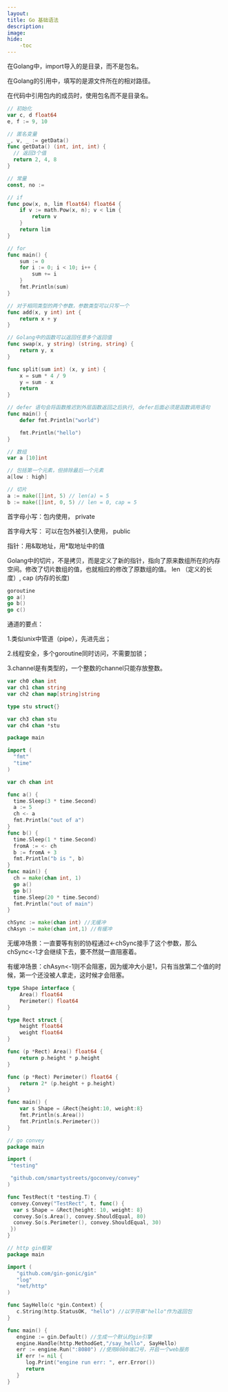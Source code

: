 ```yaml
---
layout: 
title: Go 基础语法
description: 
image: 
hide:
    -toc
---
```


在Golang中，import导入的是目录，而不是包名。

在Golang的引用中，填写的是源文件所在的相对路径。

在代码中引用包内的成员时，使用包名而不是目录名。

```go
// 初始化
var c, d float64
e, f := 9, 10

// 匿名变量
_, v, _ := getData()
func getData() (int, int, int) {
  // 返回3个值
  return 2, 4, 8
}

// 常量
const, no :=

// if
func pow(x, n, lim float64) float64 {
	if v := math.Pow(x, n); v < lim {
	    return v
	}
	return lim
}

// for
func main() {
	sum := 0
	for i := 0; i < 10; i++ {
		sum += i
	}
	fmt.Println(sum)
}

// 对于相同类型的两个参数，参数类型可以只写一个
func add(x, y int) int {
	return x + y
}

// Golang中的函数可以返回任意多个返回值
func swap(x, y string) (string, string) {
	return y, x
}

func split(sum int) (x, y int) {
	x = sum * 4 / 9
	y = sum - x
	return
}

// defer 语句会将函数推迟到外层函数返回之后执行, defer后面必须是函数调用语句
func main() {
	defer fmt.Println("world")

	fmt.Println("hello")
}

// 数组
var a [10]int

// 包括第一个元素，但排除最后一个元素
a[low : high]

// 切片
a := make([]int, 5) // len(a) = 5
b := make([]int, 0, 5) // len = 0, cap = 5
```
首字母小写：包内使用， private

首字母大写： 可以在包外被引入使用， public

指针：用&取地址，用*取地址中的值

Golang中的切片，不是拷贝，而是定义了新的指针，指向了原来数组所在的内存空间。修改了切片数组的值，也就相应的修改了原数组的值。
len （定义的长度）, cap (内存的长度)

```go
goroutine
go a()
go b()
go c()
```

通道的要点：

1.类似unix中管道（pipe），先进先出；

2.线程安全，多个goroutine同时访问，不需要加锁；

3.channel是有类型的，一个整数的channel只能存放整数。

```go
var ch0 chan int
var ch1 chan string
var ch2 chan map[string]string

type stu struct{}

var ch3 chan stu
var ch4 chan *stu

package main

import (
  "fmt"
  "time"
)

var ch chan int

func a() {
  time.Sleep(3 * time.Second)
  a := 5
  ch <- a
  fmt.Println("out of a")
}
func b() {
  time.Sleep(1 * time.Second)
  fromA := <- ch
  b := fromA + 3
  fmt.Println("b is ", b)
}
func main() {
  ch = make(chan int, 1)
  go a()
  go b()
  time.Sleep(20 * time.Second)
  fmt.Println("out of main")
}

chSync := make(chan int) //无缓冲
chAsyn := make(chan int,1) //有缓冲
```

无缓冲场景：一直要等有别的协程通过<-chSync接手了这个参数，那么chSync<-1才会继续下去，要不然就一直阻塞着。

有缓冲场景：chAsyn<-1则不会阻塞，因为缓冲大小是1，只有当放第二个值的时候，第一个还没被人拿走，这时候才会阻塞。

```go
type Shape interface {
    Area() float64
    Perimeter() float64
}

type Rect struct {
    height float64
    weight float64
}

func (p *Rect) Area() float64 {
    return p.height * p.height
}

func (p *Rect) Perimeter() float64 {
    return 2* (p.height + p.height)
}

func main() {
    var s Shape = &Rect{height:10, weight:8}
    fmt.Println(s.Area())
    fmt.Println(s.Perimeter())
}

// go convey
package main

import (
 "testing"

 "github.com/smartystreets/goconvey/convey"
)

func TestRect(t *testing.T) {
 convey.Convey("TestRect", t, func() {
  var s Shape = &Rect{height: 10, weight: 8}
  convey.So(s.Area(), convey.ShouldEqual, 80)
  convey.So(s.Perimeter(), convey.ShouldEqual, 30)
 })
}

// http gin框架
package main

import (
   "github.com/gin-gonic/gin"
   "log"
   "net/http"
)

func SayHello(c *gin.Context) {
   c.String(http.StatusOK, "hello") //以字符串"hello"作为返回包
}

func main() {
   engine := gin.Default() //生成一个默认的gin引擎
   engine.Handle(http.MethodGet,"/say_hello", SayHello) 
   err := engine.Run(":8080") //使用8080端口号，开启一个web服务
   if err != nil {
      log.Print("engine run err: ", err.Error())
      return
   }
}
```


